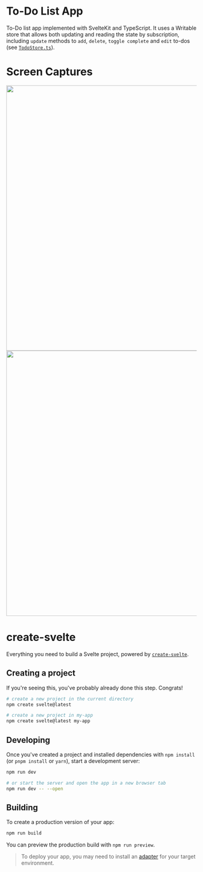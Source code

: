 # To-Do List App

To-Do list app implemented with SvelteKit and TypeScript. It uses a Writable store that allows both updating and reading the state by subscription, including `update` methods to `add`, `delete`, `toggle complete` and `edit` to-dos (see [`TodoStore.ts`](https://github.com/javigong/to-do-app-sveltekit/blob/main/src/lib/store/TodoStore.ts)).

# Screen Captures

<img src="https://user-images.githubusercontent.com/42308135/219768353-1472fec9-68f1-48cf-9d02-e0c417766b84.gif" width="700" />

<img src="https://user-images.githubusercontent.com/42308135/219768391-35f24e12-b598-48a2-a7e0-8dee44598afd.gif" width="700" />

# create-svelte

Everything you need to build a Svelte project, powered by [`create-svelte`](https://github.com/sveltejs/kit/tree/master/packages/create-svelte).

## Creating a project

If you're seeing this, you've probably already done this step. Congrats!

```bash
# create a new project in the current directory
npm create svelte@latest

# create a new project in my-app
npm create svelte@latest my-app
```

## Developing

Once you've created a project and installed dependencies with `npm install` (or `pnpm install` or `yarn`), start a development server:

```bash
npm run dev

# or start the server and open the app in a new browser tab
npm run dev -- --open
```

## Building

To create a production version of your app:

```bash
npm run build
```

You can preview the production build with `npm run preview`.

> To deploy your app, you may need to install an [adapter](https://kit.svelte.dev/docs/adapters) for your target environment.
